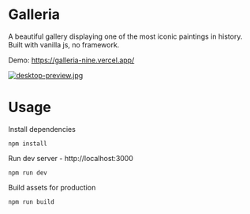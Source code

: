 # Galleria

A beautiful gallery displaying one of the most iconic paintings in history. Built with vanilla js, no framework.

Demo: https://galleria-nine.vercel.app/

[![desktop-preview.jpg](https://i.postimg.cc/Fzfr2qsr/desktop-preview.jpg)](https://postimg.cc/GTCnDXyV)

# Usage

Install dependencies

```
npm install
```

Run dev server - http://localhost:3000

```
npm run dev
```

Build assets for production

```
npm run build
```
